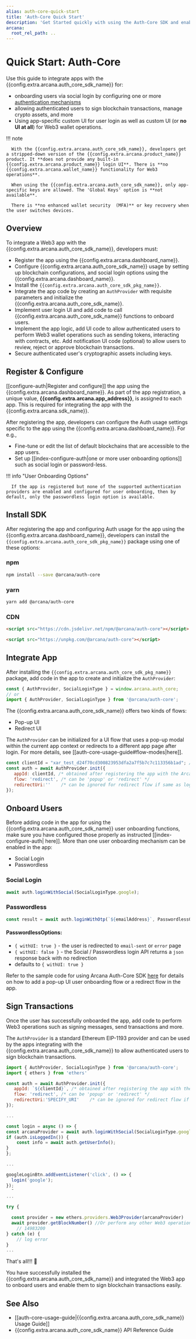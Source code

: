 ```yaml
---
alias: auth-core-quick-start
title: 'Auth-Core Quick Start'
description: 'Get Started quickly with using the Auth-Core SDK and enable social login in Web3 apps. Understand the difference between Auth-Core and Auth SDK features, usage model the security and privacy implications when integrating an app with the Auth-Core SDK. Follow these step-by-step instructions to register the app, obtain a ClientID and then integrate the app with the Arcana Auth-Core SDK.'
arcana:
  root_rel_path: ..
---
```


# Quick Start: Auth-Core

Use this guide to integrate apps with the {{config.extra.arcana.auth_core_sdk_name}} for:

* onboarding users via social login by configuring one or more [authentication mechanisms]({{page.meta.arcana.root_rel_path}}/concepts/authtype/arcanaauth.md#supported-authentication-mechanisms)
* allowing authenticated users to sign blockchain transactions, manage crypto assets, and more
* Using app-specific custom UI for user login as well as custom UI (or **no UI at all**) for Web3 wallet operations.


!!! note 

      With the {{config.extra.arcana.auth_core_sdk_name}}, developers get a stripped-down version of the {{config.extra.arcana.product_name}} product. It **does not provide any built-in {{config.extra.arcana.product_name}} login UI**. There is **no {{config.extra.arcana.wallet_name}} functionality for Web3 operations**. 
      
      When using the {{config.extra.arcana.auth_core_sdk_name}}, only app-specific keys are allowed. The 'Global Keys' option is **not available**. 
      
      There is **no enhanced wallet security  (MFA)** or key recovery when the user switches devices.

## Overview

To integrate a Web3 app with the {{config.extra.arcana.auth_core_sdk_name}}, developers must:

* Register the app using the {{config.extra.arcana.dashboard_name}}.
* Configure {{config.extra.arcana.auth_core_sdk_name}} usage by setting up blockchain configurations, and social login options using the {{config.extra.arcana.dashboard_name}}.
* Install the `{{config.extra.arcana.auth_core_sdk_pkg_name}}`.
* Integrate the app code by creating an `AuthProvider` with requisite parameters and initialize the {{config.extra.arcana.auth_core_sdk_name}}.
* Implement user login UI and add code to call {{config.extra.arcana.auth_core_sdk_name}} functions to onboard users.
* Implement the app logic, add UI code to allow authenticated users to perform Web3 wallet operations such as sending tokens, interacting with contracts, etc. Add notification UI code (optional) to allow users to review, reject or approve blockchain transactions.
* Secure authenticated user's cryptographic assets including keys.

## Register & Configure

[[configure-auth|Register and configure]] the app using the {{config.extra.arcana.dashboard_name}}. As part of the app registration, a unique value, **{{config.extra.arcana.app_address}}**, is assigned to each app. This is required for integrating the app with the {{config.extra.arcana.sdk_name}}.

After registering the app, developers can configure the Auth usage settings specific to the app using the {{config.extra.arcana.dashboard_name}}. For e.g.,

* Fine-tune or edit the list of default blockchains that are accessible to the app users. 
* Set up [[index-configure-auth|one or more user onboarding options]] such as social login or password-less.

!!! info "User Onboarding Options"
        
      If the app is registered but none of the supported authentication providers are enabled and configured for user onboarding, then by default, only the passwordless login option is available.

## Install SDK

After registering the app and configuring Auth usage for the app using the {{config.extra.arcana.dashboard_name}}, developers can install the `{{config.extra.arcana.auth_core_sdk_pkg_name}}` package using one of these options:

### npm

```sh
npm install --save @arcana/auth-core
```

### yarn

```sh
yarn add @arcana/auth-core
```

### CDN

```html
<script src="https://cdn.jsdelivr.net/npm/@arcana/auth-core"></script>
```

```html
<script src="https://unpkg.com/@arcana/auth-core"></script>
```

## Integrate App

After installing the `{{config.extra.arcana.auth_core_sdk_pkg_name}}` package, add code in the app to create and initialize the `AuthProvider`:

```js
const { AuthProvider, SocialLoginType } = window.arcana.auth_core;
// or
import { AuthProvider, SocialLoginType } from '@arcana/auth-core';
```

The {{config.extra.arcana.auth_core_sdk_name}} offers two kinds of flows:

* Pop-up UI
* Redirect UI

The `AuthProvider` can be initialized for a UI flow that uses a pop-up modal within the current app context or redirects to a different app page after login. For more details, see [[auth-core-usage-guide#flow-modes|here]].

```js
const clientId = "xar_test_d24f70cd300823953dfa2a7f5b7c7c113356b1ad"; // obtained after app registration via dashboard
const auth = await AuthProvider.init({
   appId: clientId, /* obtained after registering the app with the Arcana Developer Dashboard */
   flow: 'redirect', /* can be 'popup' or 'redirect' */
   redirectUri:''    /* can be ignored for redirect flow if same as login page */
});
```

## Onboard Users

Before adding code in the app for using the {{config.extra.arcana.auth_core_sdk_name}} user onboarding functions, make sure you have configured those properly as instructed [[index-configure-auth| here]]. More than one user onboarding mechanism can be enabled in the app:

* Social Login
* Passwordless

### Social Login

```js
await auth.loginWithSocial(SocialLoginType.google);
```

### Passwordless

```js
const result = await auth.loginWithOtp(`${emailAddress}`, PasswordlessOptions);
```

#### PasswordlessOptions:

- `{ withUI: true }` - the user is redirected to `email-sent` or `error` page
- `{ withUI: false }` - the Social / Passwordless login API returns  a `json` response back with no redirection
- defaults to `{ withUI: true }`

Refer to the sample code for using Arcana Auth-Core SDK [here](https://github.com/arcana-network/auth-examples) for details on how to add a pop-up UI user onboarding flow or a redirect flow in the app.

## Sign Transactions

Once the user has successfully onboarded the app, add code to perform Web3 operations such as signing messages, send transactions and more.

The `AuthProvider` is a standard Ethereum EIP-1193 provider and can be used by the apps integrating with the {{config.extra.arcana.auth_core_sdk_name}} to allow authenticated users to sign blockchain transactions.

```js
import { AuthProvider, SocialLoginType } from '@arcana/auth-core';
import { ethers } from 'ethers'

const auth = await AuthProvider.init({
   appId: `${clientId}`, /* obtained after registering the app with the Arcana Developer Dashboard */
   flow: 'redirect', /* can be 'popup' or 'redirect' */
   redirectUri:'SPECIFY_URI'    /* can be ignored for redirect flow if same as login page */
});

...

const login = async () => {
const arcanaProvider = await auth.loginWithSocial(SocialLoginType.google);
if (auth.isLoggedIn()) {
    const info = await auth.getUserInfo();
}
};

...

googleLoginBtn.addEventListener('click', () => {
  login('google');
});
  ¯
...

try {

  const provider = new ethers.providers.Web3Provider(arcanaProvider)
  await provider.getBlockNumber() //Or perform any other Web3 operation such as sign message, send transaction
    // 14983200
} catch (e) {
    // log error
}
...

```

That's all!!! :tada:

You have successfully installed the  {{config.extra.arcana.auth_core_sdk_name}} and integrated the Web3 app to onboard users and enable them to sign blockchain transactions easily.

## See Also

* [[auth-core-usage-guide|{{config.extra.arcana.auth_core_sdk_name}} Usage Guide]]
* {{config.extra.arcana.auth_core_sdk_name}} API Reference Guide
